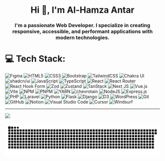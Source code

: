 <h1 align="center">Hi 👋, I'm Al-Hamza Antar</h1>
<h3 align="center">I'm a passionate Web Developer. I specialize in creating responsive, accessible, and performant applications with modern technologies.</h3>

# 💻 Tech Stack:
![Figma](https://img.shields.io/badge/figma-%23F24E1E.svg?style=for-the-badge&logo=figma&logoColor=white)
![HTML5](https://img.shields.io/badge/html5-%23E34F26.svg?style=for-the-badge&logo=html5&logoColor=white)
![CSS3](https://img.shields.io/badge/css3-%231572B6.svg?style=for-the-badge&logo=css3&logoColor=white)
![Bootstrap](https://img.shields.io/badge/bootstrap-%238511FA.svg?style=for-the-badge&logo=bootstrap&logoColor=white)
![TailwindCSS](https://img.shields.io/badge/tailwindcss-%2338B2AC.svg?style=for-the-badge&logo=tailwind-css&logoColor=white)
![Chakra UI](https://img.shields.io/badge/chakra--ui-38B2AC?style=for-the-badge&logo=chakraui&logoColor=white)
![shadcn/ui](https://img.shields.io/badge/shadcn%2Fui-000000?style=for-the-badge&logo=shadcnui&logoColor=white)
![JavaScript](https://img.shields.io/badge/javascript-%23323330.svg?style=for-the-badge&logo=javascript&logoColor=%23F7DF1E)
![TypeScript](https://img.shields.io/badge/typescript-%23007ACC.svg?style=for-the-badge&logo=typescript&logoColor=white)
![React](https://img.shields.io/badge/react-%2320232a.svg?style=for-the-badge&logo=react&logoColor=%2361DAFB)
![React Router](https://img.shields.io/badge/react%20router-FD267B?style=for-the-badge&logo=react%20router&logoColor=white)
![React Hook Form](https://img.shields.io/badge/React%20Hook%20Form-%23EC5990.svg?style=for-the-badge&logo=reacthookform&logoColor=white)
![Zod](https://img.shields.io/badge/Zod-%233E67B1.svg?style=for-the-badge&logo=zod&logoColor=white)
![Zustand](https://img.shields.io/badge/Zustand-%230D0068.svg?style=for-the-badge&logo=react&logoColor=%2361DAFB)
![TanStack](https://img.shields.io/badge/TanStack-%2341D1FF.svg?style=for-the-badge&logo=tanstack&logoColor=black)
![Next JS](https://img.shields.io/badge/Next-black?style=for-the-badge&logo=next.js&logoColor=white)
![Vue.js](https://img.shields.io/badge/vue.js-%2335495e.svg?style=for-the-badge&logo=vuedotjs&logoColor=%234FC08D)
![Vite](https://img.shields.io/badge/vite-%23646CFF.svg?style=for-the-badge&logo=vite&logoColor=white)
![NPM](https://img.shields.io/badge/NPM-%23CB3837.svg?style=for-the-badge&logo=npm&logoColor=white)
![PNPM](https://img.shields.io/badge/pnpm-%23222222.svg?style=for-the-badge&logo=pnpm&logoColor=yellow)
![YARN](https://img.shields.io/badge/Yarn-%232C8EBB.svg?style=for-the-badge&logo=yarn&logoColor=white)
![chevrotain](https://img.shields.io/badge/chevrotain-%23CB3837.svg?style=for-the-badge&logo=chevrotain&logoColor=white)
![NodeJS](https://img.shields.io/badge/node.js-6DA55F?style=for-the-badge&logo=node.js&logoColor=white)
![Express.js](https://img.shields.io/badge/express.js-%23404d59.svg?style=for-the-badge&logo=express&logoColor=%2361DAFB)
![PHP](https://img.shields.io/badge/php-%23777BB4.svg?style=for-the-badge&logo=php&logoColor=white)
![Laravel](https://img.shields.io/badge/laravel-%23FF2D20.svg?style=for-the-badge&logo=laravel&logoColor=white) 
![Python](https://img.shields.io/badge/Python-%231572B6.svg?style=for-the-badge&logo=Python&logoColor=white)
![Flask](https://img.shields.io/badge/flask-%23000.svg?style=for-the-badge&logo=flask&logoColor=white)
![Django](https://img.shields.io/badge/django-%23092E20.svg?style=for-the-badge&logo=django&logoColor=white)
![D3](https://img.shields.io/badge/d3-%23F05033.svg?style=for-the-badge&logo=d3&logoColor=white) 
![WordPress](https://img.shields.io/badge/WordPress-%231572B6.svg?style=for-the-badge&logo=WordPress&logoColor=white) 
![Git](https://img.shields.io/badge/git-%23F05033.svg?style=for-the-badge&logo=git&logoColor=white) 
![GitHub](https://img.shields.io/badge/github-%23121011.svg?style=for-the-badge&logo=github&logoColor=white) 
![Notion](https://img.shields.io/badge/notion-%23000000.svg?style=for-the-badge&logo=notion&logoColor=white)
![Visual Studio Code](https://img.shields.io/badge/Visual%20Studio%20Code-007ACC.svg?style=for-the-badge&logo=visual-studio-code&logoColor=white)
![Cursor](https://img.shields.io/badge/cursor-000000.svg?style=for-the-badge&logo=cursor&logoColor=white)
![Windsurf](https://img.shields.io/badge/windsurf-34E8BB.svg?style=for-the-badge&logo=windsurf&logoColor=white)

---
<!-- Visit Counter -->
[![](https://visitcount.itsvg.in/api?id=Al-HamzaAntar&icon=0&color=0)](https://visitcount.itsvg.in)

<!-- Snake Animation -->
![snake gif](https://github.com/Al-HamzaAntar/Al-HamzaAntar/blob/output/github-snake-dark.svg)

